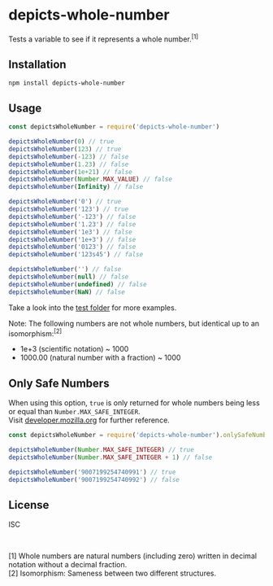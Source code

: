 
depicts-whole-number
====================

Tests a variable to see if it represents a whole number.<sup>[1]</sup>


Installation
------------

    npm install depicts-whole-number


Usage
-----

```javascript
const depictsWholeNumber = require('depicts-whole-number')

depictsWholeNumber(0) // true
depictsWholeNumber(123) // true
depictsWholeNumber(-123) // false
depictsWholeNumber(1.23) // false
depictsWholeNumber(1e+21) // false
depictsWholeNumber(Number.MAX_VALUE) // false
depictsWholeNumber(Infinity) // false

depictsWholeNumber('0') // true
depictsWholeNumber('123') // true
depictsWholeNumber('-123') // false
depictsWholeNumber('1.23') // false
depictsWholeNumber('1e3') // false
depictsWholeNumber('1e+3') // false
depictsWholeNumber('0123') // false
depictsWholeNumber('123s45') // false

depictsWholeNumber('') // false
depictsWholeNumber(null) // false
depictsWholeNumber(undefined) // false
depictsWholeNumber(NaN) // false
```

Take a look into the [test folder](https://github.com/nodexo/depicts-whole-number/tree/master/test) for more examples.

Note: The following numbers are not whole numbers, but identical up to an isomorphism:<sup>[2]</sup>
- 1e+3 (scientific notation) ~ 1000
- 1000.00 (natural number with a fraction) ~ 1000


Only Safe Numbers
-----------------
When using this option, `true` is only returned for whole numbers being less or equal than `Number.MAX_SAFE_INTEGER`.  
Visit [developer.mozilla.org](https://developer.mozilla.org/en-US/docs/Web/JavaScript/Reference/Global_Objects/Number/MAX_SAFE_INTEGER) 
for further reference.

```javascript
const depictsWholeNumber = require('depicts-whole-number').onlySafeNumbers

depictsWholeNumber(Number.MAX_SAFE_INTEGER) // true
depictsWholeNumber(Number.MAX_SAFE_INTEGER + 1) // false

depictsWholeNumber('9007199254740991') // true
depictsWholeNumber('9007199254740992') // false
```

License
-------
ISC

<p>&nbsp;</p> 
  
[1] Whole numbers are natural numbers (including zero) written in decimal notation without a decimal fraction.  
[2] Isomorphism: Sameness between two different structures.
